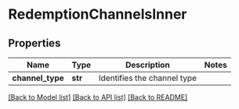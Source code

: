 # RedemptionChannelsInner

## Properties
Name | Type | Description | Notes
------------ | ------------- | ------------- | -------------
**channel_type** | **str** | Identifies the channel type | 

[[Back to Model list]](../README.md#documentation-for-models) [[Back to API list]](../README.md#documentation-for-api-endpoints) [[Back to README]](../README.md)

